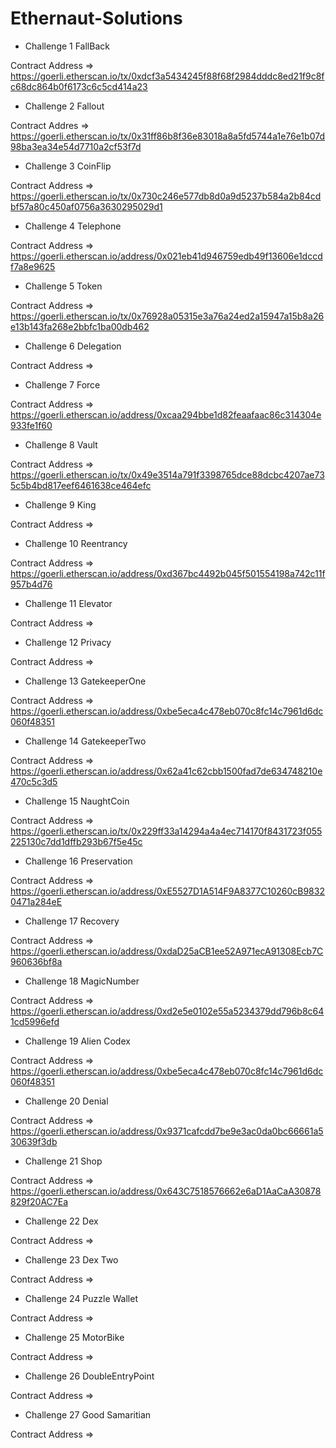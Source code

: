 # Ethernaut-Solutions

- Challenge 1 FallBack

Contract Address => https://goerli.etherscan.io/tx/0xdcf3a5434245f88f68f2984dddc8ed21f9c8fc68dc864b0f6173c6c5cd414a23

- Challenge 2 Fallout

Contract Addres => https://goerli.etherscan.io/tx/0x31ff86b8f36e83018a8a5fd5744a1e76e1b07d98ba3ea34e54d7710a2cf53f7d

- Challenge 3 CoinFlip

Contract Address => https://goerli.etherscan.io/tx/0x730c246e577db8d0a9d5237b584a2b84cdbf57a80c450af0756a3630295029d1

- Challenge 4 Telephone

Contract Address => https://goerli.etherscan.io/address/0x021eb41d946759edb49f13606e1dccdf7a8e9625

- Challenge 5 Token

Contract Address => https://goerli.etherscan.io/tx/0x76928a05315e3a76a24ed2a15947a15b8a26e13b143fa268e2bbfc1ba00db462 

- Challenge 6 Delegation

Contract Address => 

- Challenge 7 Force

Contract Address => https://goerli.etherscan.io/address/0xcaa294bbe1d82feaafaac86c314304e933fe1f60

- Challenge 8 Vault

Contract Address => https://goerli.etherscan.io/tx/0x49e3514a791f3398765dce88dcbc4207ae735c5b4bd817eef6461638ce464efc

- Challenge 9 King

Contract Address => 

- Challenge 10 Reentrancy

Contract Address => https://goerli.etherscan.io/address/0xd367bc4492b045f501554198a742c11f957b4d76


- Challenge 11 Elevator

Contract Address => 

- Challenge 12 Privacy

Contract Address => 

- Challenge 13 GatekeeperOne

Contract Address => https://goerli.etherscan.io/address/0xbe5eca4c478eb070c8fc14c7961d6dc060f48351

- Challenge 14 GatekeeperTwo

Contract Address => https://goerli.etherscan.io/address/0x62a41c62cbb1500fad7de634748210e470c5c3d5

- Challenge 15 NaughtCoin

Contract Address => https://goerli.etherscan.io/tx/0x229ff33a14294a4a4ec714170f8431723f055225130c7dd1dffb293b67f5e45c

- Challenge 16 Preservation

Contract Address => https://goerli.etherscan.io/address/0xE5527D1A514F9A8377C10260cB98320471a284eE

- Challenge 17 Recovery

Contract Address => https://goerli.etherscan.io/address/0xdaD25aCB1ee52A971ecA91308Ecb7C960636bf8a

- Challenge 18 MagicNumber

Contract Address => https://goerli.etherscan.io/address/0xd2e5e0102e55a5234379dd796b8c641cd5996efd

- Challenge 19 Alien Codex

Contract Address => https://goerli.etherscan.io/address/0xbe5eca4c478eb070c8fc14c7961d6dc060f48351

- Challenge 20 Denial

Contract Address => https://goerli.etherscan.io/address/0x9371cafcdd7be9e3ac0da0bc66661a530639f3db

- Challenge 21 Shop

Contract Address => https://goerli.etherscan.io/address/0x643C7518576662e6aD1AaCaA30878829f20AC7Ea

- Challenge 22 Dex

Contract Address => 

- Challenge 23 Dex Two

Contract Address => 

- Challenge 24 Puzzle Wallet

Contract Address => 

- Challenge 25 MotorBike

Contract Address => 

- Challenge 26 DoubleEntryPoint

Contract Address => 

- Challenge 27 Good Samaritian

Contract Address => 



